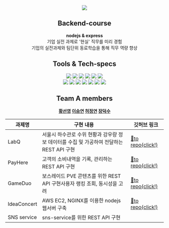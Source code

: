 <div align="center"">
  <img src="https://capsule-render.vercel.app/api?type=Rounded&color=auto&height=100&section=header&color-auto&text=A team = new WantedPreOnboarding();&fontSize=30&width=100%&animation=twinkling" /><br/>

  ## Backend-course
  
  <p dir="auto">
    <b> nodejs & express </b><br/>
    기업 실전 과제로 '현실' 직무를 미리 경험<br />
      기업의 실전과제와 팀단위 동료학습을 통해 직무 역량 향상<br>
  </p> 
  
  ## Tools & Tech-specs
  <p>
      <img src="https://img.shields.io/badge/code covention-FF4747?style=flat&logo=&logoColor=white"/>
      <img src="https://img.shields.io/badge/git covention-4479A1?style=flat&logo=&logoColor=white"/>
      <img src="https://img.shields.io/badge/pull request-527FFF?style=flat&logo=&logoColor=white"/>
      <img src="https://img.shields.io/badge/kanban board-FF9900?style=flat&logo=&logoColor=white"/>
      <img src="https://img.shields.io/badge/issues-000000?style=flat&logo=&logoColor=white"/>
      <img src="https://img.shields.io/badge/comment-aaaaaa?style=flat&logo=&logoColor=white"/>
      <br/>
      <img src="https://img.shields.io/badge/Node.js-339933?style=flat&logo=Node.js&logoColor=white"/>
      <img src="https://img.shields.io/badge/Express-000000?style=flat&logo=Express&logoColor=white"/>
      <img src="https://img.shields.io/badge/Javscript-F7DF1E?style=flat&logo=Javascript&logoColor=white"/>
      <img src="https://img.shields.io/badge/MySQL-4479A1?style=flat&logo=MySQL&logoColor=white"/>
      <img src="https://img.shields.io/badge/Docker-2496ED?style=flat&logo=Docker&logoColor=white"/>
      <img src="https://img.shields.io/badge/Amazon RDS-527FFF?style=flat&logo=Amazon RDS&logoColor=white"/>
      <img src="https://img.shields.io/badge/Amazon EC2-FF9900?style=flat&logo=Amazon EC2S&logoColor=white"/>
  </p>
  
  ## <b> Team A members </br>
  <a href="https://github.com/syoungee">황선영</a>
  <a href="https://github.com/dltmddus1998">이승연</a>
  <a href="https://github.com/golgol22">허정연</a>
  <a href="https://github.com/dapsu">장덕수</a>
  <br />

| 과제명 | 구현 내용 | 깃허브 링크 |
| --- | --- | --- |
| LabQ | 서울시 하수관로 수위 현황과 강우량 정보 데이터를 수집 및 가공하여 전달하는 REST API 구현 | [🐰to repo(click!)](https://github.com/3rd-wanted-pre-onboarding-teamA/labQ-Wanted-A) |
| PayHere | 고객의 소비내역을 기록, 관리하는 REST API 구현 | [🐥to repo(click!)](https://github.com/3rd-wanted-pre-onboarding-teamA/payHere-Wanted-A) |
| GameDuo | 보스레이드 PVE 콘텐츠를 위한 REST API 구현사용자 랭킹 조회, 동시성을 고려 | [🐷to repo(click!)](https://github.com/3rd-wanted-pre-onboarding-teamA/gameDuo-Wanted-A) |
| IdeaConcert | AWS EC2, NGINX를 이용한 nodejs 웹서버 구축 | [🐻to repo(click!)](https://github.com/3rd-wanted-pre-onboarding-teamA/ideaConcert-Wanted-A) |
| SNS service | sns-service를 위한 REST API 구현 |  |

</div>
